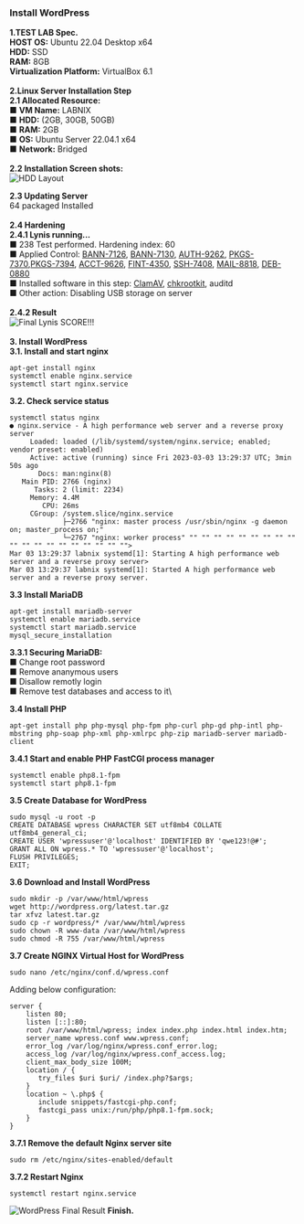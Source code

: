 ### Install WordPress ###
**1.TEST LAB Spec.**\
**HOST OS:** Ubuntu 22.04 Desktop x64\
**HDD:** SSD\
**RAM:** 8GB\
**Virtualization Platform:** VirtualBox 6.1\
\
**2.Linux Server Installation Step**\
**2.1 Allocated Resource:**\
■ **VM Name:** LABNIX\
■ **HDD:** (2GB, 30GB, 50GB)\
■ **RAM:** 2GB\
■ **OS:** Ubuntu Server 22.04.1 x64\
■ **Network:** Bridged\
\
**2.2 Installation Screen shots:**\
 ![HDD Layout](images/hddlayout.jpg)

**2.3 Updating Server**\
64 packaged Installed\
\
**2.4 Hardening**\
**2.4.1 Lynis running...**\
■ 238 Test performed. Hardening index: 60\
■ Applied Control: [BANN-7126](https://cisofy.com/lynis/controls/BANN-7126/), [BANN-7130](https://cisofy.com/lynis/controls/BANN-7130/), [AUTH-9262](https://cisofy.com/lynis/controls/AUTH-9262/), [PKGS-7370](https://cisofy.com/lynis/controls/PKGS-7370/),[PKGS-7394](https://cisofy.com/lynis/controls/PKGS-7394/), [ACCT-9626](https://cisofy.com/lynis/controls/ACCT-9626/), [FINT-4350](https://cisofy.com/lynis/controls/FINT-4350/), [SSH-7408](https://cisofy.com/lynis/controls/SSH-7408/), [MAIL-8818](https://cisofy.com/lynis/controls/MAIL-8818/), [DEB-0880](https://cisofy.com/lynis/controls/DEB-0880/)\
■ Installed software in this step: [ClamAV](http://www.clamav.net/), [chkrootkit](http://www.chkrootkit.org/), auditd\
■ Other action: Disabling USB storage on server\
\
**2.4.2 Result**\
![Final Lynis SCORE!!!](images/lynis77.png)\
\
**3. Install WordPress**\
**3.1. Install and start nginx**
```
apt-get install nginx 
systemctl enable nginx.service 
systemctl start nginx.service
```
**3.2. Check service status** 
```
systemctl status nginx 
● nginx.service - A high performance web server and a reverse proxy server 
     Loaded: loaded (/lib/systemd/system/nginx.service; enabled; vendor preset: enabled) 
     Active: active (running) since Fri 2023-03-03 13:29:37 UTC; 3min 50s ago 
       Docs: man:nginx(8) 
   Main PID: 2766 (nginx) 
      Tasks: 2 (limit: 2234) 
     Memory: 4.4M 
        CPU: 26ms 
     CGroup: /system.slice/nginx.service 
             ├─2766 "nginx: master process /usr/sbin/nginx -g daemon on; master_process on;" 
             └─2767 "nginx: worker process" "" "" "" "" "" "" "" "" "" "" "" "" "" "" "" "" "" "" ""> 
Mar 03 13:29:37 labnix systemd[1]: Starting A high performance web server and a reverse proxy server> 
Mar 03 13:29:37 labnix systemd[1]: Started A high performance web server and a reverse proxy server. 
```

**3.3 Install MariaDB**
```
apt-get install mariadb-server  
systemctl enable mariadb.service 
systemctl start mariadb.service 
mysql_secure_installation 
```

**3.3.1 Securing MariaDB:**\
■ Change root password\
■ Remove ananymous users\
■ Disallow remotly login\
■ Remove test databases and access to it\

**3.4 Install PHP**
```
apt-get install php php-mysql php-fpm php-curl php-gd php-intl php-mbstring php-soap php-xml php-xmlrpc php-zip mariadb-server mariadb-client 
```

**3.4.1 Start and enable PHP FastCGI process manager**
```
systemctl enable php8.1-fpm 
systemctl start php8.1-fpm 
```

**3.5 Create Database for WordPress**
```
sudo mysql -u root -p 
CREATE DATABASE wpress CHARACTER SET utf8mb4 COLLATE utf8mb4_general_ci; 
CREATE USER 'wpressuser'@'localhost' IDENTIFIED BY 'qwe123!@#'; 
GRANT ALL ON wpress.* TO 'wpressuser'@'localhost'; 
FLUSH PRIVILEGES; 
EXIT; 
```

**3.6 Download and Install WordPress**
```
sudo mkdir -p /var/www/html/wpress 
wget http://wordpress.org/latest.tar.gz 
tar xfvz latest.tar.gz 
sudo cp -r wordpress/* /var/www/html/wpress 
sudo chown -R www-data /var/www/html/wpress 
sudo chmod -R 755 /var/www/html/wpress 
```

**3.7 Create NGINX Virtual Host for WordPress**
```
sudo nano /etc/nginx/conf.d/wpress.conf
```
Adding below configuration: 
```
server { 
    listen 80; 
    listen [::]:80; 
    root /var/www/html/wpress; index index.php index.html index.htm; 
    server_name wpress.conf www.wpress.conf; 
    error_log /var/log/nginx/wpress.conf_error.log; 
    access_log /var/log/nginx/wpress.conf_access.log; 
    client_max_body_size 100M; 
    location / { 
       try_files $uri $uri/ /index.php?$args; 
    } 
    location ~ \.php$ { 
       include snippets/fastcgi-php.conf; 
       fastcgi_pass unix:/run/php/php8.1-fpm.sock; 
    } 
} 
```
**3.7.1 Remove the default Nginx server site**
```
sudo rm /etc/nginx/sites-enabled/default
```

**3.7.2 Restart Nginx**
```
systemctl restart nginx.service
```
![WordPress Final Result](images/wpressfinal.png)
**Finish.**